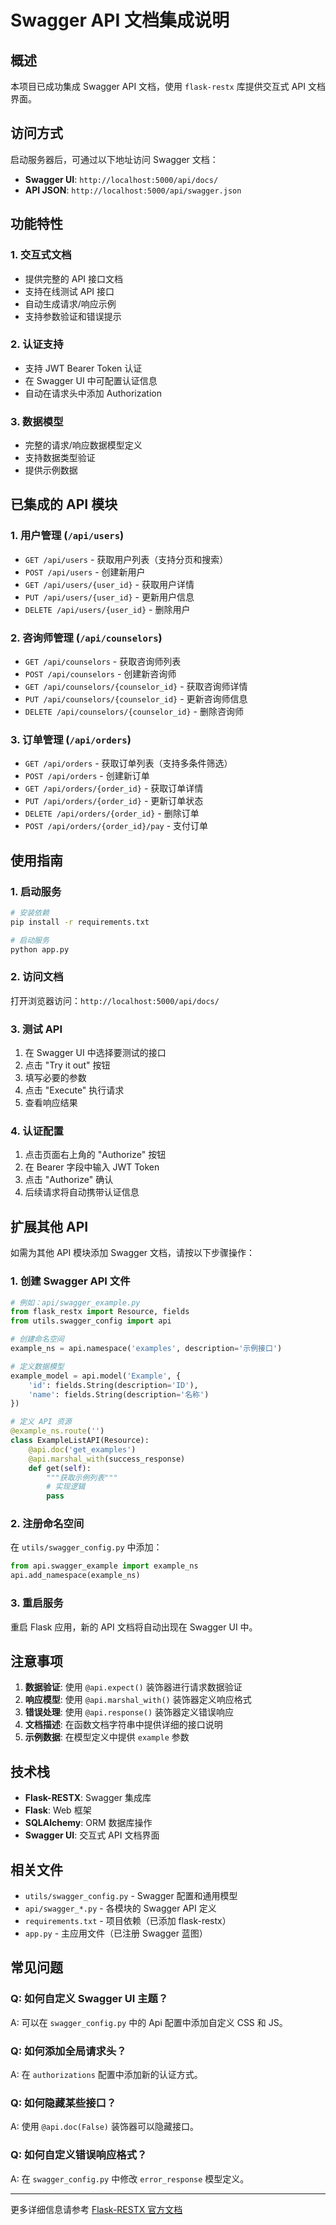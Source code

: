 # Swagger API 文档集成说明

## 概述

本项目已成功集成 Swagger API 文档，使用 `flask-restx` 库提供交互式 API 文档界面。

## 访问方式

启动服务器后，可通过以下地址访问 Swagger 文档：

- **Swagger UI**: `http://localhost:5000/api/docs/`
- **API JSON**: `http://localhost:5000/api/swagger.json`

## 功能特性

### 1. 交互式文档
- 提供完整的 API 接口文档
- 支持在线测试 API 接口
- 自动生成请求/响应示例
- 支持参数验证和错误提示

### 2. 认证支持
- 支持 JWT Bearer Token 认证
- 在 Swagger UI 中可配置认证信息
- 自动在请求头中添加 Authorization

### 3. 数据模型
- 完整的请求/响应数据模型定义
- 支持数据类型验证
- 提供示例数据

## 已集成的 API 模块

### 1. 用户管理 (`/api/users`)
- `GET /api/users` - 获取用户列表（支持分页和搜索）
- `POST /api/users` - 创建新用户
- `GET /api/users/{user_id}` - 获取用户详情
- `PUT /api/users/{user_id}` - 更新用户信息
- `DELETE /api/users/{user_id}` - 删除用户

### 2. 咨询师管理 (`/api/counselors`)
- `GET /api/counselors` - 获取咨询师列表
- `POST /api/counselors` - 创建新咨询师
- `GET /api/counselors/{counselor_id}` - 获取咨询师详情
- `PUT /api/counselors/{counselor_id}` - 更新咨询师信息
- `DELETE /api/counselors/{counselor_id}` - 删除咨询师

### 3. 订单管理 (`/api/orders`)
- `GET /api/orders` - 获取订单列表（支持多条件筛选）
- `POST /api/orders` - 创建新订单
- `GET /api/orders/{order_id}` - 获取订单详情
- `PUT /api/orders/{order_id}` - 更新订单状态
- `DELETE /api/orders/{order_id}` - 删除订单
- `POST /api/orders/{order_id}/pay` - 支付订单

## 使用指南

### 1. 启动服务
```bash
# 安装依赖
pip install -r requirements.txt

# 启动服务
python app.py
```

### 2. 访问文档
打开浏览器访问：`http://localhost:5000/api/docs/`

### 3. 测试 API
1. 在 Swagger UI 中选择要测试的接口
2. 点击 "Try it out" 按钮
3. 填写必要的参数
4. 点击 "Execute" 执行请求
5. 查看响应结果

### 4. 认证配置
1. 点击页面右上角的 "Authorize" 按钮
2. 在 Bearer 字段中输入 JWT Token
3. 点击 "Authorize" 确认
4. 后续请求将自动携带认证信息

## 扩展其他 API

如需为其他 API 模块添加 Swagger 文档，请按以下步骤操作：

### 1. 创建 Swagger API 文件
```python
# 例如：api/swagger_example.py
from flask_restx import Resource, fields
from utils.swagger_config import api

# 创建命名空间
example_ns = api.namespace('examples', description='示例接口')

# 定义数据模型
example_model = api.model('Example', {
    'id': fields.String(description='ID'),
    'name': fields.String(description='名称')
})

# 定义 API 资源
@example_ns.route('')
class ExampleListAPI(Resource):
    @api.doc('get_examples')
    @api.marshal_with(success_response)
    def get(self):
        """获取示例列表"""
        # 实现逻辑
        pass
```

### 2. 注册命名空间
在 `utils/swagger_config.py` 中添加：
```python
from api.swagger_example import example_ns
api.add_namespace(example_ns)
```

### 3. 重启服务
重启 Flask 应用，新的 API 文档将自动出现在 Swagger UI 中。

## 注意事项

1. **数据验证**: 使用 `@api.expect()` 装饰器进行请求数据验证
2. **响应模型**: 使用 `@api.marshal_with()` 装饰器定义响应格式
3. **错误处理**: 使用 `@api.response()` 装饰器定义错误响应
4. **文档描述**: 在函数文档字符串中提供详细的接口说明
5. **示例数据**: 在模型定义中提供 `example` 参数

## 技术栈

- **Flask-RESTX**: Swagger 集成库
- **Flask**: Web 框架
- **SQLAlchemy**: ORM 数据库操作
- **Swagger UI**: 交互式 API 文档界面

## 相关文件

- `utils/swagger_config.py` - Swagger 配置和通用模型
- `api/swagger_*.py` - 各模块的 Swagger API 定义
- `requirements.txt` - 项目依赖（已添加 flask-restx）
- `app.py` - 主应用文件（已注册 Swagger 蓝图）

## 常见问题

### Q: 如何自定义 Swagger UI 主题？
A: 可以在 `swagger_config.py` 中的 Api 配置中添加自定义 CSS 和 JS。

### Q: 如何添加全局请求头？
A: 在 `authorizations` 配置中添加新的认证方式。

### Q: 如何隐藏某些接口？
A: 使用 `@api.doc(False)` 装饰器可以隐藏接口。

### Q: 如何自定义错误响应格式？
A: 在 `swagger_config.py` 中修改 `error_response` 模型定义。

---

更多详细信息请参考 [Flask-RESTX 官方文档](https://flask-restx.readthedocs.io/)